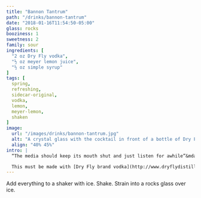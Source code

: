 ```yaml
---
title: "Bannon Tantrum"
path: "/drinks/bannon-tantrum"
date: "2018-01-16T11:54:50-05:00"
glass: rocks
booziness: 1
sweetness: 2
family: sour
ingredients: [
  "2 oz Dry Fly vodka",
  "½ oz meyer lemon juice",
  "½ oz simple syrup"
]
tags: [
  spring,
  refreshing,
  sidecar-original,
  vodka,
  lemon,
  meyer-lemon,
  shaken
]
image:
  url: "/images/drinks/bannon-tantrum.jpg"
  alt: "A crystal glass with the cocktail in front of a bottle of Dry Fly vodka and a meyer lemon"
  align: "40% 45%"
intro: |
  “The media should keep its mouth shut and just listen for awhile”&mdash;_Steve Bannon throwing a tantrum on Jan 26, 2017_

  This must be made with [Dry Fly brand vodka](http://www.dryflydistilling.com/dryfly-product/washington-wheat-vodka/); It has an amazing wheat flavor and I created this recipe specifically to let it shine.
---
```


Add everything to a shaker with ice. Shake. Strain into a rocks glass over ice.
